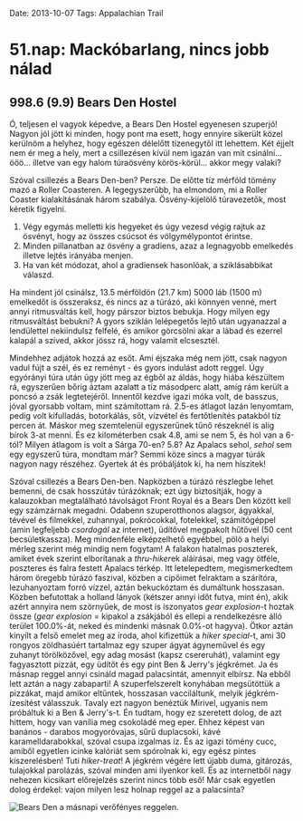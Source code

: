 Date: 2013-10-07
Tags: Appalachian Trail

# 51.nap: Mackóbarlang, nincs jobb nálad

## 998.6 (9.9) Bears Den Hostel

Ó, teljesen el vagyok képedve, a Bears Den Hostel egyenesen szuperjó! Nagyon jól jött ki minden, hogy pont ma esett, hogy ennyire sikerült közel kerülnöm a helyhez, hogy egészen délelőtt tizenegytől itt lehettem. Két éjjelt nem ér meg a hely, mert a csillezésen kívül nem igazán van mit csinálni... ööö... illetve van egy halom túraösvény körös-körül... akkor megy valaki?

Szóval csillezés a Bears Den-ben? Persze. De előtte tíz mérföld tömény mazó a Roller Coasteren. A legegyszerűbb, ha elmondom, mi a Roller Coaster kialakításának három szabálya. Ösvény-kijelölő túravezetők, most kéretik figyelni.

1. Végy egymás melletti kis hegyeket és úgy vezesd végig rajtuk az ösvényt, hogy az összes csúcsot és völgymélypontot érintse.
2. Minden pillanatban az ösvény a gradiens, azaz a legnagyobb emelkedés illetve lejtés irányába menjen.
3. Ha van két módozat, ahol a gradiensek hasonlóak, a sziklásabbikat válaszd.

Ha mindent jól csinálsz, 13.5 mérföldön (21.7 km) 5000 láb (1500 m) emelkedőt is összeraksz, és nincs az a túrázó, aki könnyen venné, mert annyi ritmusváltás kell, hogy párszor biztos bebukja. Hogy milyen egy ritmusváltást bebukni? A gyors sziklán lelépegetős lejtő után ugyanazzal a lendülettel nekiindulsz felfelé, és amikor görcsölni akar a lábad és ezerrel kalapál a szíved, akkor jössz rá, hogy valamit elcsesztél.

Mindehhez adjátok hozzá az esőt. Ami éjszaka még nem jött, csak nagyon vadul fújt a szél, és ez reményt - és gyors indulást adott reggel. Úgy egyórányi túra után úgy jött meg az égből az áldás, hogy hiába készültem rá, egyszerűen bőrig áztam azalatt a tíz másodperc alatt, amíg rám került a poncsó a zsák legtetejéről. Innentől kezdve igazi móka volt, de basszus, jóval gyorsabb voltam, mint számítottam rá. 2.5-es átlagot lazán lenyomtam, pedig volt kifulladás, botorkálás, sőt, vízvétel és fertőtlenítés patakból tíz percen át. Máskor meg szemtelenül egyszerűnek tűnő részeknél is alig bírok 3-at menni. És ez kilométerben csak 4.8, ami se nem 5, és hol van a 6-tól? Milyen átlagom is volt a Sárga 70-en? 5.8? Az Apalacs sehol, *sehol* sem egy egyszerű túra, mondtam már? Semmi köze sincs a magyar túrák nagyon nagy részéhez. Gyertek át és próbáljátok ki, ha nem hiszitek!

Szóval csillezés a Bears Den-ben. Napközben a túrázó részlegbe lehet bemenni, de csak hosszútáv túrázóknak; ezt úgy biztosítják, hogy a kalauzokban megtalálható távolságot Front Royal és a Bears Den között kell egy számzárnak megadni. Odabenn szuperotthonos alagsor, ágyakkal, tévével és filmekkel, zuhannyal, pokrócokkal, fotelekkel, számítógéppel (amin legfeljebb *csordogál* az internet), üdítővel megpakolt hűtővel (50 cent becsületkassza). Meg mindenféle elképzelhető egyébbel, pölö a helyi mérleg szerint még mindig nem fogytam! A falakon hatalmas poszterek, amiket évek szerint elborítanak a *thru-hiker*ek aláírásai, meg vagy ötféle, poszteres és falra festett Apalacs térkép. Itt letelepedtem, megismerkedtem három öregebb túrázó faszival, közben a cipőimet felraktam a szárítóra, lezuhanyoztam forró vízzel, aztán bekuckóztam és dumáltunk hosszasan. Közben befutottak a holland lányok (kétszer annyi időt futva, mint én), akik azért annyira nem szörnyűek, de most is iszonyatos *gear explosion*-t hoztak össze (*gear explosion* = kipakol a zsákjából és ellepi a rendelkezésre álló terület 100.0%-át, neked és mindenki másnak 0.0%-ot hagyva). Ötkor aztán kinyílt a felső emelet meg az iroda, ahol kifizettük a *hiker special*-t, ami 30 rongyos zöldhasúért tartalmaz egy szuper ágyat ágyneművel és egy zuhanyt törölközővel, egy adag mosást (kapsz csereruhát), valamint egy fagyasztott pizzát, egy üdítőt és egy pint Ben & Jerry's jégkrémet. Ja és másnap reggel annyi csináld magad palacsintát, amennyit elbírsz. Na ebből lett aztán a nagy zabaparti! A szuperfelszerelt konyhában megsütöttük a pizzákat, majd amikor eltűntek, hosszasan vacciláltunk, melyik jégkrém-ízesítést válasszuk. Tavaly ezt nagyon benéztük Mirivel, ugyanis nem próbáltuk ki a Ben & Jerry's-t. Én tudtam, hogy ez szeretett dolog, de azt hittem, hogy van vanília meg csokoládé meg eper. Ehhez képest van banános - darabos mogyoróvajas, sűrű duplacsoki, kávé karamelldarabokkal, szóval csupa izgalmas íz. És az igazi tömény cucc, amiből egyetlen icinke kalóriát sem spórolnak ki, egy egész pintes kiszerelésben! Tuti *hiker-treat*! A jégkrém végére lett újabb duma, gitározás, tulajokkal parolázás, szóval minden ami ilyenkor kell. És az internetből nagy nehezen kicsikart előrejelzés szerint nincs több eső! Már csak egyetlen dolog érdekel: vajon milyen lesz holnap reggel az a palacsinta?

![Bears Den a másnapi verőfényes reggelen.](https://lh3.googleusercontent.com/-elLSZz5bIHw/UoU6KcP5VKI/AAAAAAAAIkU/O6GANIGcCPI/s1024-Ic42/20131008_085201.jpg)